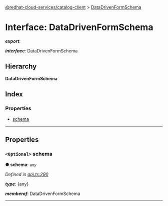 [@redhat-cloud-services/catalog-client](../README.md) > [DataDrivenFormSchema](../interfaces/datadrivenformschema.md)

# Interface: DataDrivenFormSchema

*__export__*: 

*__interface__*: DataDrivenFormSchema

## Hierarchy

**DataDrivenFormSchema**

## Index

### Properties

* [schema](datadrivenformschema.md#schema)

---

## Properties

<a id="schema"></a>

### `<Optional>` schema

**● schema**: *`any`*

*Defined in [api.ts:290](https://github.com/karelhala/javascript-clients/blob/master/packages/catalog/api.ts#L290)*

*__type__*: {any}

*__memberof__*: DataDrivenFormSchema

___


